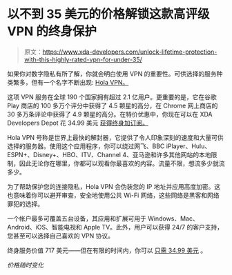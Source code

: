 # 以不到 35 美元的价格解锁这款高评级 VPN 的终身保护

> 原文：<https://www.xda-developers.com/unlock-lifetime-protection-with-this-highly-rated-vpn-for-under-35/>

如果你对数字隐私有所了解，你就会明白使用 VPN 的重要性。可供选择的服务种类繁多，但有一个名字不断出现: [Hola VPN。](https://depot.xda-developers.com/sales/lifetime-of-hola-vpn-plus?utm_source=xda-developers.com&utm_medium=referral&utm_campaign=lifetime-of-hola-vpn-plus&utm_term=scsf-407583&utm_content=a0x1P000004sXYMQA2&scsonar=1)

这项 VPN 服务在全球 190 个国家拥有超过 2.1 亿用户。更重要的是，它在谷歌 Play 商店的 100 多万个评分中获得了 4.5 颗星的高分，在 Chrome 网上商店的 30 多万条评论中获得了 4.9 颗星的高分。在特价优惠中，你现在可以在 XDA Developers Depot 花 34.99 美元 [获得终身加订阅。](https://depot.xda-developers.com/sales/lifetime-of-hola-vpn-plus?utm_source=xda-developers.com&utm_medium=referral&utm_campaign=lifetime-of-hola-vpn-plus&utm_term=scsf-407583&utm_content=a0x1P000004sXYMQA2&scsonar=1)

Hola VPN 号称是世界上最快的解封器，它提供了令人印象深刻的速度和大量可供选择的服务器。使用这个应用程序，你可以绕过网飞、BBC iPlayer、Hulu、ESPN+、Disney+、HBO、ITV、Channel 4、亚马逊和许多其他网站的本地限制，因此无论你在哪里，你都可以观看你最喜欢的内容。流量不限，想流多少就流多少。

为了帮助保护您的连接隐私，Hola VPN 会伪装您的 IP 地址并应用高度加密。这也意味着你可以避开审查，安全地使用公共 Wi-Fi 网络，这些网络是黑客和网络罪犯的选择。

一个帐户最多可覆盖五台设备，其应用和扩展可用于 Windows、Mac、Android、iOS、智能电视和 Apple TV。此外，用户可以获得 24/7 的客户支持，您甚至可以选择自己喜欢的 VPN 协议。

终身服务价值 717 美元——但在有限的时间内，你可以 [只需 34.99 美元](https://depot.xda-developers.com/sales/lifetime-of-hola-vpn-plus?utm_source=xda-developers.com&utm_medium=referral&utm_campaign=lifetime-of-hola-vpn-plus&utm_term=scsf-407583&utm_content=a0x1P000004sXYMQA2&scsonar=1) 。

*价格随时变化*